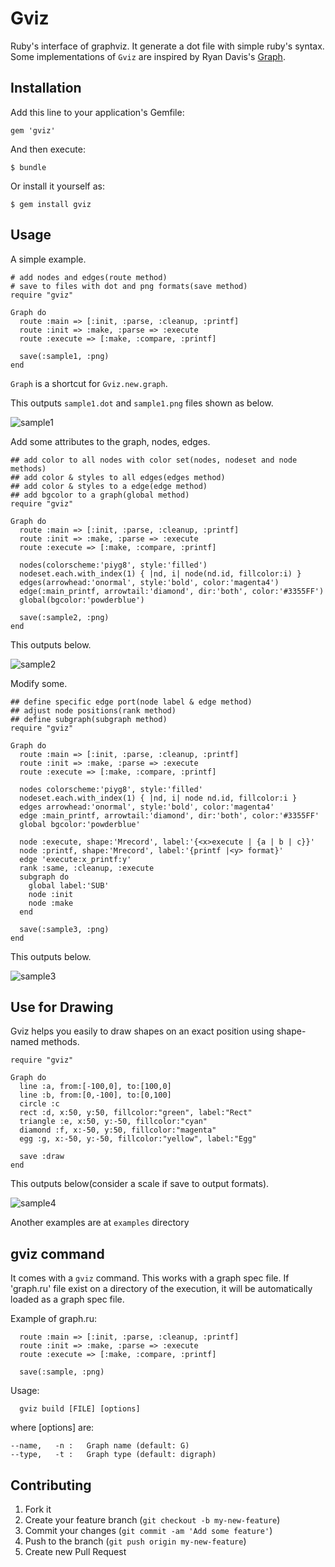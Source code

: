 # Gviz

Ruby's interface of graphviz. It generate a dot file with simple ruby's syntax. Some implementations of `Gviz` are inspired by Ryan Davis's [Graph](https://github.com/seattlerb/graph 'seattlerb/graph').

## Installation

Add this line to your application's Gemfile:

    gem 'gviz'

And then execute:

    $ bundle

Or install it yourself as:

    $ gem install gviz

## Usage

A simple example.

    # add nodes and edges(route method)
    # save to files with dot and png formats(save method)
    require "gviz"
    
    Graph do
      route :main => [:init, :parse, :cleanup, :printf]
      route :init => :make, :parse => :execute
      route :execute => [:make, :compare, :printf]

      save(:sample1, :png)
    end
    
`Graph` is a shortcut for `Gviz.new.graph`.

This outputs `sample1.dot` and `sample1.png` files shown as below.

![sample1](http://github.com/melborne/Gviz/raw/master/examples/sample1.png)



Add some attributes to the graph, nodes, edges.

    ## add color to all nodes with color set(nodes, nodeset and node methods)
    ## add color & styles to all edges(edges method)
    ## add color & styles to a edge(edge method)
    ## add bgcolor to a graph(global method)
    require "gviz"
    
    Graph do
      route :main => [:init, :parse, :cleanup, :printf]
      route :init => :make, :parse => :execute
      route :execute => [:make, :compare, :printf]
    
      nodes(colorscheme:'piyg8', style:'filled')
      nodeset.each.with_index(1) { |nd, i| node(nd.id, fillcolor:i) }
      edges(arrowhead:'onormal', style:'bold', color:'magenta4')
      edge(:main_printf, arrowtail:'diamond', dir:'both', color:'#3355FF')
      global(bgcolor:'powderblue')

      save(:sample2, :png)
    end

This outputs below.

![sample2](http://github.com/melborne/Gviz/raw/master/examples/sample2.png)


Modify some.

    ## define specific edge port(node label & edge method)
    ## adjust node positions(rank method)
    ## define subgraph(subgraph method) 
    require "gviz"
    
    Graph do
      route :main => [:init, :parse, :cleanup, :printf]
      route :init => :make, :parse => :execute
      route :execute => [:make, :compare, :printf]
    
      nodes colorscheme:'piyg8', style:'filled'
      nodeset.each.with_index(1) { |nd, i| node nd.id, fillcolor:i }
      edges arrowhead:'onormal', style:'bold', color:'magenta4'
      edge :main_printf, arrowtail:'diamond', dir:'both', color:'#3355FF'
      global bgcolor:'powderblue'
    
      node :execute, shape:'Mrecord', label:'{<x>execute | {a | b | c}}'
      node :printf, shape:'Mrecord', label:'{printf |<y> format}'
      edge 'execute:x_printf:y'
      rank :same, :cleanup, :execute
      subgraph do
        global label:'SUB'
        node :init
        node :make
      end

      save(:sample3, :png)
    end

This outputs below.

![sample3](http://github.com/melborne/Gviz/raw/master/examples/sample3.png)

## Use for Drawing

Gviz helps you easily to draw shapes on an exact position using shape-named methods.

    require "gviz"

    Graph do
      line :a, from:[-100,0], to:[100,0]
      line :b, from:[0,-100], to:[0,100]
      circle :c
      rect :d, x:50, y:50, fillcolor:"green", label:"Rect"
      triangle :e, x:50, y:-50, fillcolor:"cyan"
      diamond :f, x:-50, y:50, fillcolor:"magenta"
      egg :g, x:-50, y:-50, fillcolor:"yellow", label:"Egg"

      save :draw
    end

This outputs below(consider a scale if save to output formats).

![sample4](http://github.com/melborne/Gviz/raw/master/examples/sample4.png)


Another examples are at `examples` directory

## gviz command
It comes with a `gviz` command. This works with a graph spec file. If 'graph.ru' file exist on a directory of the execution, it will be automatically loaded as a graph spec file.

Example of graph.ru:

      route :main => [:init, :parse, :cleanup, :printf]
      route :init => :make, :parse => :execute
      route :execute => [:make, :compare, :printf]

      save(:sample, :png)

Usage:

      gviz build [FILE] [options]

where [options] are:

    --name,   -n :   Graph name (default: G)
    --type,   -t :   Graph type (default: digraph)

## Contributing

1. Fork it
2. Create your feature branch (`git checkout -b my-new-feature`)
3. Commit your changes (`git commit -am 'Add some feature'`)
4. Push to the branch (`git push origin my-new-feature`)
5. Create new Pull Request
